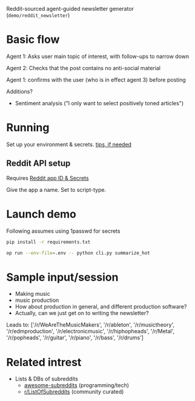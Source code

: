 Reddit-sourced agent-guided newsletter generator (`demo/reddit_newsletter`)

# Basic flow

Agent 1: Asks user main topic of interest, with follow-ups to narrow down

Agent 2: Checks that the post contains no anti-social material

Agent 1: confirms with the user (who is in effect agent 3) before posting

Additions?

* Sentiment analysis ("I only want to select positively toned articles")

# Running

Set up your environment & secrets. [tips, if needed](https://huggingface.co/blog/ucheog/separate-env-setup-from-code)

## Reddit API setup

Requires [Reddit app ID & Secrets](https://github.com/reddit-archive/reddit/wiki/OAuth2-Quick-Start-Example#first-steps)

Give the app a name. Set to script-type.

# Launch demo

Following assumes using 1passwd for secrets

```sh
pip install -r requirements.txt

op run --env-file=.env -- python cli.py summarize_hot
```

# Sample input/session

* Making music
* music production
* How about production in general, and different production software?
* Actually, can we just get on to writing the newsletter?

Leads to: ['/r/WeAreTheMusicMakers', '/r/ableton', '/r/musictheory', '/r/edmproduction', '/r/electronicmusic', '/r/hiphopheads', '/r/Metal', '/r/popheads', '/r/guitar', '/r/piano', '/r/bass', '/r/drums']

# Related intrest

* Lists & DBs of subreddits
  * [awesome-subreddits](https://github.com/iCHAIT/awesome-subreddits) (programming/tech)
  * [r/ListOfSubreddits](https://www.reddit.com/r/ListOfSubreddits/wiki/listofsubreddits/) (community curated)

